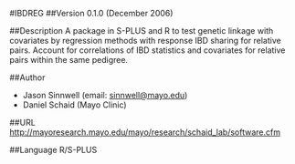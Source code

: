 #IBDREG
##Version
0.1.0 (December 2006)

##Description
A package in S-PLUS and R to test genetic linkage with covariates by regression methods with response IBD sharing for relative pairs. Account for correlations of IBD statistics and covariates for relative pairs within the same pedigree.

##Author
* Jason Sinnwell (email: sinnwell@mayo.edu)
* Daniel Schaid (Mayo Clinic)

##URL
http://mayoresearch.mayo.edu/mayo/research/schaid_lab/software.cfm

##Language
R/S-PLUS

